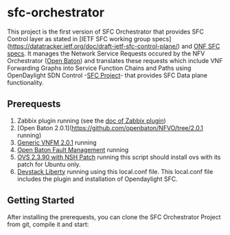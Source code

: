 # sfc-orchestrator

This project is the first version of SFC Orchestrator that provides SFC Control layer as stated in [IETF SFC working group specs] (https://datatracker.ietf.org/doc/draft-ietf-sfc-control-plane/) and [ONF SFC specs](https://www.opennetworking.org/images/stories/downloads/sdn-resources/onf-specifications/L4-L7_Service_Function_Chaining_Solution_Architecture.pdf). It manages the Network Service Requests occured by the NFV Orchestrator ([Open Baton](http://openbaton.github.io/)) and translates these requests which include VNF Forwarding Graphs into Service Function Chains and Paths using OpenDaylight SDN Control -[SFC Project](https://wiki.opendaylight.org/view/Service_Function_Chaining:Main)- that provides SFC Data plane functionality.

## Prerequests 

1. Zabbix plugin running (see the [doc of Zabbix plugin](https://github.com/openbaton/docs/blob/develop/docs/zabbix-plugin.md))
2. [Open Baton 2.0.1](https://github.com/openbaton/NFVO/tree/2.0.1 running)
3. [Generic VNFM 2.0.1](https://github.com/openbaton/generic-vnfm/tree/2.0.1) running
4. [Open Baton Fault Management](https://github.com/openbaton/fm-system) running
5. [OVS 2.3.90 with NSH Patch](https://github.com/pritesh/ovs/blob/nsh-v8/third-party/start-ovs-deb.sh) running this script should  install ovs with its patch for Ubuntu only.
6. [Devstack Liberty](https://github.com/openstack-dev/devstack/tree/stable/liberty) running using this local.conf file. This local.conf file includes the plugin and installation of Opendaylight SFC.
 

## Getting Started

After installing the prerequests, you can clone the SFC Orchestrator Project from git, compile it and start:
```


